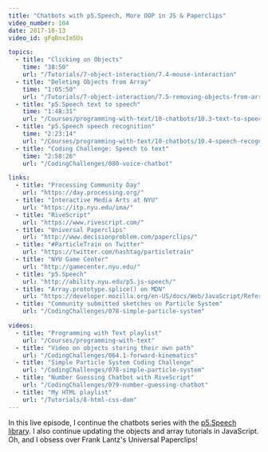 ```yaml
---
title: "Chatbots with p5.Speech, More OOP in JS & Paperclips"
video_number: 104
date: 2017-10-13
video_id: gFqBnxIm5Us

topics:
  - title: "Clicking on Objects"
    time: "38:50"
    url: "/Tutorials/7-object-interaction/7.4-mouse-interaction"
  - title: "Deleting Objects from Array"
    time: "1:05:50"
    url: "/Tutorials/7-object-interaction/7.5-removing-objects-from-array"
  - title: "p5.Speech text to speech"
    time: "1:48:31"
    url: "/Courses/programming-with-text/10-chatbots/10.3-text-to-speech"
  - title: "p5.Speech speech recognition"
    time: "2:23:14"
    url: "/Courses/programming-with-text/10-chatbots/10.4-speech-recognition"
  - title: "Coding Challenge: Speech to text"
    time: "2:58:26"
    url: "/CodingChallenges/080-voice-chatbot"

links:
  - title: "Processing Community Day"
    url: "https://day.processing.org/"
  - title: "Interactive Media Arts at NYU"
    url: "https://itp.nyu.edu/ima/"
  - title: "RiveScript"
    url: "https://www.rivescript.com/"
  - title: "Universal Paperclips"
    url: "http://www.decisionproblem.com/paperclips/"
  - title: "#ParticleTrain on Twitter"
    url: "https://twitter.com/hashtag/particletrain"
  - title: "NYU Game Center"
    url: "http://gamecenter.nyu.edu/"
  - title: "p5.Speech"
    url: "http://ability.nyu.edu/p5.js-speech/"
  - title: "Array.prototype.splice() on MDN"
    url: "https://developer.mozilla.org/en-US/docs/Web/JavaScript/Reference/Global_Objects/Array/splice"
  - title: "Community submitted sketches on Particle System"
    url: "/CodingChallenges/078-simple-particle-system"

videos:
  - title: "Programming with Text playlist"
    url: "/Courses/programming-with-text"
  - title: "Video on objects storing their own path"
    url: "/CodingChallenges/064.1-forward-kinematics"
  - title: "Simple Particle System Coding Challenge"
    url: "/CodingChallenges/078-simple-particle-system"
  - title: "Number Guessing Chatbot with RiveScript"
    url: "/CodingChallenges/079-number-guessing-chatbot"
  - title: "My HTML playlist"
    url: "/Tutorials/8-html-css-dom"
---
```


In this live episode, I continue the chatbots series with the [p5.Speech library](http://ability.nyu.edu/p5.js-speech/). I also continue updating the objects and array tutorials in JavaScript.  
Oh, and I obsess over Frank Lantz's Universal Paperclips!
